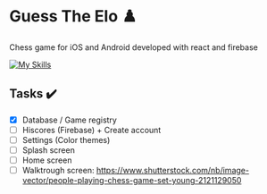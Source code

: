 # Guess The Elo :chess_pawn:
Chess game for iOS and Android developed with react and firebase

[![My Skills](https://skillicons.dev/icons?i=react,firebase)](https://skillicons.dev)

## Tasks :heavy_check_mark:
- [X] Database / Game registry
- [ ] Hiscores (Firebase) + Create account
- [ ] Settings (Color themes)
- [ ] Splash screen
- [ ] Home screen
- [ ] Walktrough screen: https://www.shutterstock.com/nb/image-vector/people-playing-chess-game-set-young-2121129050

